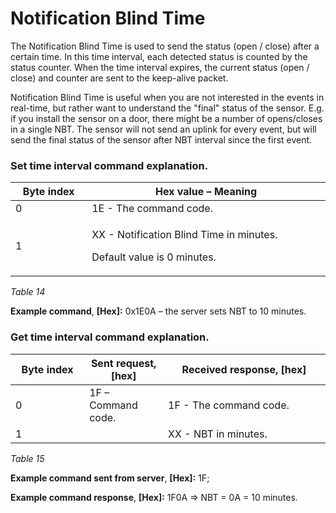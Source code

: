 # Notification Blind Time

The Notification Blind Time is used to send the status (open / close) after a certain time. In this time interval, each detected status is counted by the status counter. When the time interval expires, the current status (open / close) and counter are sent to the keep-alive packet.

Notification Blind Time is useful when you are not interested in the events in real-time, but rather want to understand the "final" status of the sensor. E.g. if you install the sensor on a door, there might be a number of opens/closes in a single NBT. The sensor will not send an uplink for every event, but will send the final status of the sensor after NBT interval since the first event.

### **Set time interval command explanation.**

<table><thead><tr><th width="171">Byte index</th><th width="651.4285714285713">Hex value – Meaning</th></tr></thead><tbody><tr><td>0</td><td>1E - The command code.</td></tr><tr><td>1</td><td><p>XX - Notification Blind Time in minutes. </p><p>Default value is 0 minutes.</p></td></tr></tbody></table>

_Table 14_

**Example command**, **\[Hex]:** 0x1E0A – the server sets NBT to 10 minutes.

### **Get time interval command explanation.**

<table><thead><tr><th width="175.4">Byte index</th><th width="150">Sent request, [hex]</th><th width="449.73543966501717">Received response, [hex]</th></tr></thead><tbody><tr><td>0</td><td>1F – Command code.</td><td>1F - The command code.</td></tr><tr><td>1</td><td></td><td>XX - NBT in minutes.</td></tr></tbody></table>

_Table 15_

**Example command sent from server**, **\[Hex]:** 1F;

**Example command response**, **\[Hex]:** 1F0A => NBT = 0A =  10 minutes.
